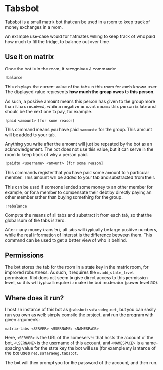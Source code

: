 # Tabsbot

Tabsbot is a small matrix bot that can be used in a room to keep track of money exchanges in a room.

An example use-case would for flatmates willing to keep track of who paid how much to fill the fridge, to balance out over time.

## Use it on matrix

Once the bot is in the room, it recognises 4 commands:

```
!balance
```

This displays the current value of the tabs in this room for each known user. The displayed value
represents **how much the group owes to this person**.

As such, a positive amount means this person has given to the group more than it has received, while
a negative amount means this person is late and should be the next one to pay, for example.

```
!paid <amount> [for some reason]
```

This command means you have paid `<amount>` for the group. This amount will be added to your tab.

Anything you write after the amount will just be repeated by the bot as an acknowledgement. The bot
does not use this value, but it can serve in the room to keep track of why a person paid.

```
!paidto <username> <amount> [for some reason]
```

This commands register that you have paid some amount to a particular member. This amount will be
added to your tab and substracted from their.

This can be used if someone lended some money to an other member for example, or for a member to compensate
their debt by directly paying an other member rather than buying something for the group.

```
!rebalance
```

Compute the means of all tabs and substract it from each tab, so that the global sum of the tabs is zero.

After many money transfert, all tabs will typically be large positive numbers, while the real information of
interest is the difference between them. This command can be used to get a better view of who is behind.

## Permissions

The bot stores the tab for the room in a state key in the matrix room, for improved robustness. As such, it requires
the `m.add_state_level` permission. Riot does not seem to give direct access to this permission level, so this will
typicall require to make the bot moderator (power level 50).

## Where does it run?

I host an instance of this bot as `@tabsbot:safaradeg.net`, but you can easily run you own as well: simply compile
the project, and run the program with given arguments:

```
matrix-tabs <SERVER> <USERNAME> <NAMESPACE>
```

Here, `<SERVER>` is the URL of the homeserver that hosts the account of the bot, `<USERNAME>` is the username
of this account, and `<NAMESPACE>` is a name-spacing value for the state key the bot will use (for example
my isntance of the bot uses `net.safaradeg.tabsbot`.

The bot will then prompt you for the password of the account, and then run.
